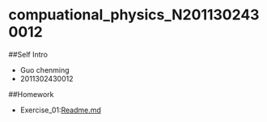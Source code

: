 # compuational_physics_N2011302430012

##Self Intro
* Guo chenming<br>
* 2011302430012<br>


##Homework
* Exercise_01:[Readme.md](https://github.com/gcmcpwork/compuational_physics_N2011302430012/blob/master/README.md)
